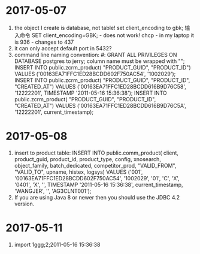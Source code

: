 # 2017-05-07
1. the object I create is database, not table!
set client_encoding to gbk;
输入命令 SET client_encoding=GBK; - does not work!
chcp - in my laptop it is 936 - changes to 437
2. it can only accept default port in 5432?
3. command line naming convention: <username>#:
GRANT ALL PRIVILEGES ON DATABASE postgres to jerry;
column name must be wrapped with "";
INSERT INTO public.zcrm_product(
	"PRODUCT_GUID", "PRODUCT_ID")
	VALUES ('00163EA71FFC1ED28BCDD602F750AC54', '1002029');
INSERT INTO public.zcrm_product(
	"PRODUCT_GUID", "PRODUCT_ID", "CREATED_AT")
	VALUES ('00163EA71FFC1ED28BCDD616B9D76C58', '12222201', TIMESTAMP '2011-05-16 15:36:38');
INSERT INTO public.zcrm_product(
	"PRODUCT_GUID", "PRODUCT_ID", "CREATED_AT")
	VALUES ('00163EA71FFC1ED28BCDD616B9D76C5A', '12222201', current_timestamp);

# 2017-05-08
1. insert to product table:
INSERT INTO public.comm_product(
	client, product_guid, product_id, product_type, config, xnosearch, object_family, batch_dedicated, competitor_prod, "VALID_FROM", "VALID_TO", upname, histex, logsys)
	VALUES ('001', '00163EA71FFC1ED28BCDD602F750AC54', '1002029', '01', 'C', 'X', '0401', 'X', '', TIMESTAMP '2011-05-16 15:36:38', current_timestamp, 'WANGJER', '', 'AG3CLNT001');
2. If you are using Java 8 or newer then you should use the JDBC 4.2 version.

# 2017-05-11
1. import 1ggg;2;2011-05-16 15:36:38
